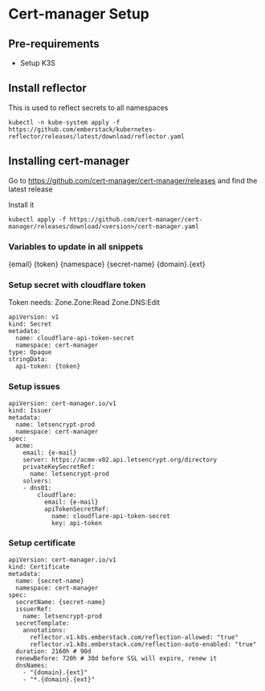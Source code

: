 # Cert-manager Setup

## Pre-requirements
- Setup K3S

## Install reflector
This is used to reflect secrets to all namespaces

```
kubectl -n kube-system apply -f https://github.com/emberstack/kubernetes-reflector/releases/latest/download/reflector.yaml
```

## Installing cert-manager

Go to https://github.com/cert-manager/cert-manager/releases and find the latest release

Install it
```
kubectl apply -f https://github.com/cert-manager/cert-manager/releases/download/<version>/cert-manager.yaml
```

### Variables to update in all snippets
{email}
{token}
{namespace}
{secret-name}
{domain}.{ext}
  
### Setup secret with cloudflare token
Token needs:
Zone.Zone:Read
Zone.DNS:Edit

```
apiVersion: v1
kind: Secret
metadata:
  name: cloudflare-api-token-secret
  namespace: cert-manager
type: Opaque
stringData:
  api-token: {token}
```

### Setup issues
```
apiVersion: cert-manager.io/v1
kind: Issuer
metadata:
  name: letsencrypt-prod
  namespace: cert-manager
spec:
  acme:
    email: {e-mail}
    server: https://acme-v02.api.letsencrypt.org/directory
    privateKeySecretRef:
      name: letsencrypt-prod
    solvers:
    - dns01:
        cloudflare:
          email: {e-mail}
          apiTokenSecretRef:
            name: cloudflare-api-token-secret
            key: api-token
```

### Setup certificate
```
apiVersion: cert-manager.io/v1
kind: Certificate
metadata:
  name: {secret-name}
  namespace: cert-manager
spec:
  secretName: {secret-name}
  issuerRef:
    name: letsencrypt-prod
  secretTemplate:
    annotations:
      reflector.v1.k8s.emberstack.com/reflection-allowed: "true"
      reflector.v1.k8s.emberstack.com/reflection-auto-enabled: "true"
  duration: 2160h # 90d
  renewBefore: 720h # 30d before SSL will expire, renew it
  dnsNames:
    - "{domain}.{ext}"
    - "*.{domain}.{ext}"
```